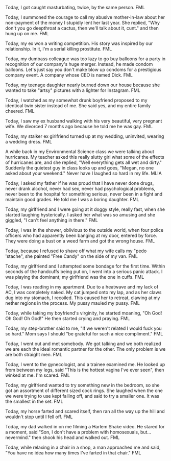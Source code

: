 Today, I got caught masturbating, twice, by the same person. FML

Today, I summoned the courage to call my abusive mother-in-law about her 
non-payment of the money I stupidly lent her last year. She replied, "Why don't
you go deepthroat a cactus, then we'll talk about it, cunt." and then hung up 
on me. FML

Today, my ex won a writing competition. His story was inspired by our 
relationship. In it, I'm a serial killing prostitute. FML

Today, my dumbass colleague was too lazy to go buy balloons for a party in 
recognition of our company's huge merger. Instead, he made condom balloons. 
Let's just say you don't make blow up condoms for a prestigious company event. 
A company whose CEO is named Dick. FML

Today, my teenage daughter nearly burned down our house because she wanted to 
take "artsy" pictures with a lighter for Instagram. FML

Today, I watched as my somewhat drunk boyfriend proposed to my identical twin 
sister instead of me. She said yes, and my entire family cheered. FML

Today, I saw my ex husband walking with his very beautiful, very pregnant wife.
We divorced 7 months ago because he told me he was gay. FML

Today, my stalker ex girlfriend turned up at my wedding, uninvited, wearing a 
wedding dress. FML

A while back in my Environmental Science class we were talking about 
hurricanes. My teacher asked this really sIutty girl what some of the effects 
of hurricanes are, and she replied, "Well everything gets all wet and dirty." 
Suddenly the quietest guy in class looks up and goes, "Megan, no one asked 
about your weekend." Never have I laughed so hard in my life. MLIA

Today, I asked my father if he was proud that I have never done drugs, never 
drank alcohol, never had sex, never had psychological problems, never been to 
the hospital for something serious, never been in a fight and maintain good 
grades. He told me I was a boring daughter. FML

Today, my girlfriend and I were going at it doggy style, really fast, when she 
started laughing hysterically. I asked her what was so amusing and she giggled,
"I can't feel anything in there." FML

Today, I was in the shower, oblivious to the outside world, when four police 
officers who had apparently been banging at my door, entered by force. They 
were doing a bust on a weed farm and got the wrong house. FML

Today, because I refused to shave off what my wife calls my "pedo 'stache", she
painted "Free Candy" on the side of my van. FML

Today, my girlfriend and I attempted some bondage for the first time. Within 
seconds of the handcuffs being put on, I went into a serious panic attack. I 
was playing the dominant; my girlfriend was the one in cuffs. FML

Today, I was reading in my apartment. Due to a heatwave and my lack of AC, I 
was completely naked. My cat jumped onto my lap, and as her claws dug into my 
stomach, I recoiled. This caused her to retreat, clawing at my nether regions 
in the process. My pussy mauled my pussy. FML

Today, while taking my boyfriend's virginity, he started moaning, "Oh God! Oh 
God! Oh God!" He then started crying and praying. FML

Today, my step-brother said to me, "If we weren't related I would fuck you so 
hard." Mom says I should "be grateful for such a nice compliment." FML

Today, I went out and met somebody. We got talking and we both realized we are 
each the ideal romantic partner for the other. The only problem is we are both 
straight men. FML

Today, I went to the gynecologist, and a trainee examined me. He looked up from
between my legs, said "This is the hottest vagina I've ever seen", then winked 
at me. I'm scared. FML

Today, my girlfriend wanted to try something new in the bedroom, so she got an 
assortment of different sized cock rings. She laughed when the one we were 
trying to use kept falling off, and said to try a smaller one. It was the 
smallest in the set. FML

Today, my horse farted and scared itself, then ran all the way up the hill and 
wouldn't stop until I fell off. FML

Today, my dad walked in on me filming a Harlem Shake video. He stared for a 
moment, said "Son, I don't have a problem with homosexuals, but... nevermind." 
then shook his head and walked out. FML

Today, while relaxing in a chair in a shop, a man approached me and said, "You 
have no idea how many times I've farted in that chair." FML
